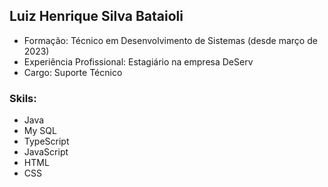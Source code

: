 <h2>Luiz Henrique Silva Bataioli</h2>

<ul>
  <li>Formação: Técnico em Desenvolvimento de Sistemas (desde março de 2023)</li>
  <li>Experiência Profissional: Estagiário na empresa DeServ</li>
  <li>Cargo: Suporte Técnico</li>
</ul>



<h3>Skils:</h3>

<ul>
  <li>Java</li>
  <li>My SQL</li>
  <li>TypeScript</li>
  <li>JavaScript</li>
  <li>HTML</li>
  <li>CSS</li>
</ul>
